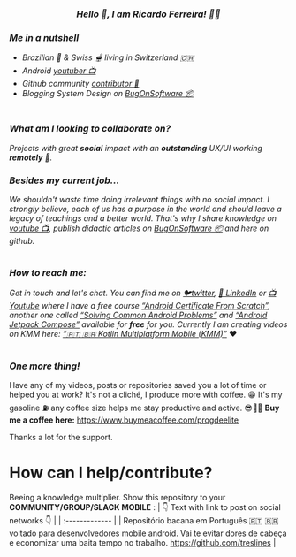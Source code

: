 
_<h3 align='center'>Hello 👋, I am **Ricardo Ferreira**! 🧑‍💻</h3>_


_<h3 align='left'>**Me in a nutshell**</h3>_
- _Brazilian 🎉 & Swiss 🫕 living in Switzerland 🇨🇭_
- _Android <a href="https://www.youtube.com/channel/UCsEdUK6zNAA95aGlqoBOclQ" target="_blank">youtuber 📺</a>_
- _Github community <a href="https://github.com/treslines" target="_blank">contributor 🦑</a>_
- _Blogging System Design on <a href="https://bugonsoftware.substack.com/p/coming-soon?showWelcome=true" target="_blank">BugOnSoftware 📦</a>_

<h1 align='center'></h1>

### _**What am I looking to collaborate on?**_
_Projects with great **social** impact with an **outstanding** UX/UI working **remotely** 👀._

### _**Besides my current job...**_
_We shouldn't waste time doing irrelevant things with no social impact_. _I strongly believe, each of us has a purpose in the world and should leave a legacy of teachings and a better world. That's why I share knowledge on <a href="https://www.youtube.com/channel/UCsEdUK6zNAA95aGlqoBOclQ" target="_blank">youtube 📺</a>, publish didactic articles on <a href="https://bugonsoftware.substack.com/p/coming-soon?showWelcome=true" target="_blank">BugOnSoftware 📦</a> and here on github._ 

<h1 align='center'></h1>

### _**How to reach me:**_
_Get in touch and let's chat. You can find me on <a href="https://twitter.com/ricardo_7307" target="_blank">🐦twitter</a>, <a href="https://www.linkedin.com/in/ricardo-ferreira-04559531/?originalSubdomain=ch" target="_blank">🔗 LinkedIn</a> or <a href="https://www.youtube.com/c/ProgramadordeElite" target="_blank">📺 Youtube</a> where I have a free course <a href="https://github.com/treslines/aad" target="_blank">“Android Certificate From Scratch”</a>, another one called <a href="https://github.com/treslines/desafios_comuns_android" target="_blank">“Solving Common Android Problems”</a> and <a href="https://github.com/treslines/android_compose_arsenal" target="_blank">“Android Jetpack Compose”</a> available for **free** for you. Currently I am creating videos on KMM here: <a href="https://github.com/treslines/kotlin_multiplatform_mobile" target="_blank">“🇵🇹 🇧🇷 Kotlin Multiplatform Mobile (KMM)”</a>_ ❤️

<h1 align='center'></h1>

### _**One more thing!**_
Have any of my videos, posts or repositories saved you a lot of time or helped you at work? It's not a cliché, I produce more with coffee. 😁 
It's my gasoline ⛽️ any coffee size helps me stay productive and active. 😎🤜🤛 **Buy me a coffee here:** https://www.buymeacoffee.com/progdeelite

Thanks a lot for the support. 


# How can I help/contribute?
Beeing a knowledge multiplier. Show this repository to your **COMMUNITY/GROUP/SLACK MOBILE**
:
| 👇 Text with link to post on social networks 👇 |
| :------------- |
| Repositório bacana em Português 🇵🇹 🇧🇷 voltado para desenvolvedores mobile android. Vai te evitar dores de cabeça e economizar uma baita tempo no trabalho. https://github.com/treslines |

